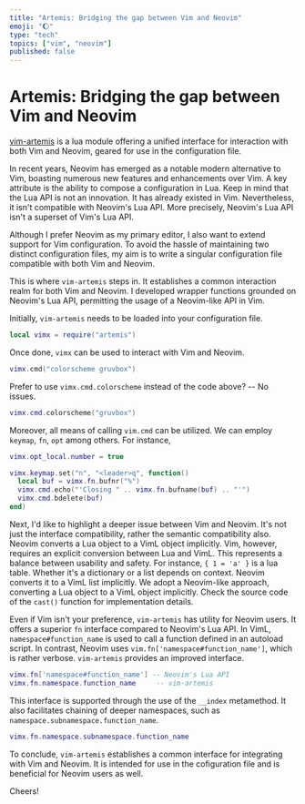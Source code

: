 ```yaml
---
title: "Artemis: Bridging the gap between Vim and Neovim"
emoji: "🌔"
type: "tech"
topics: ["vim", "neovim"]
published: false
---
```


# Artemis: Bridging the gap between Vim and Neovim

[vim-artemis](https://github.com/tani/vim-artemis)
is a lua module offering a unified interface for
interaction with both Vim and Neovim, geared for use in the configuration file.

In recent years, Neovim has emerged as a notable modern alternative to
Vim, boasting numerous new features and enhancements over Vim.
A key attribute is the ability to compose a configuration in Lua.
Keep in mind that the Lua API is not an innovation. It has already existed in Vim.
Nevertheless, it isn't compatible with Neovim's Lua API. More precisely, Neovim's
Lua API isn't a superset of Vim's Lua API.

Although I prefer Neovim as my primary editor, I also want to extend
support for Vim configuration. To avoid the hassle of maintaining two distinct configuration files,
my aim is to write a singular configuration file compatible with both Vim and Neovim.

This is where `vim-artemis` steps in. It establishes a common interaction realm for
both Vim and Neovim. I developed wrapper functions grounded on
Neovim's Lua API, permitting the usage of a Neovim-like API in Vim.

Initially, `vim-artemis` needs to be loaded into your configuration file.

```lua
local vimx = require("artemis")
```

Once done, `vimx` can be used to interact with Vim and Neovim.

```lua
vimx.cmd("colorscheme gruvbox")
```

Prefer to use `vimx.cmd.colorscheme` instead of the code above? -- No issues.

```lua
vimx.cmd.colorscheme("gruvbox")
```

Moreover, all means of calling `vim.cmd` can be utilized.
We can employ `keymap`, `fn`, `opt` among others. For instance,

```lua
vimx.opt_local.number = true

vimx.keymap.set("n", "<leader>q", function()
  local buf = vimx.fn.bufnr("%")
  vimx.cmd.echo("'Closing " .. vimx.fn.bufname(buf) .. "'")
  vimx.cmd.bdelete(buf)
end)
```

Next, I'd like to highlight a deeper issue between Vim and Neovim.
It's not just the interface compatibility, rather the semantic compatibility also.
Neovim converts a Lua object to a VimL object implicitly.
Vim, however, requires an explicit conversion between Lua and VimL.
This represents a balance between usability and safety.
For instance, `{ 1 = 'a' }` is a lua table. Whether it's a dictionary or a list
depends on context. Neovim converts it to a VimL list implicitly.
We adopt a Neovim-like approach, converting a Lua object to a VimL object implicitly.
Check the source code of the `cast()` function for implementation details.

Even if Vim isn't your preference, `vim-artemis` has utility for Neovim users.
It offers a superior `fn` interface compared to Neovim's Lua API.
In VimL, `namespace#function_name` is used to call a function defined in an autoload script.
In contrast, Neovim uses `vim.fn['namespace#function_name']`, which is rather verbose.
`vim-artemis` provides an improved interface.

```lua
vimx.fn['namespace#function_name'] -- Neovim's Lua API
vimx.fn.namespace.function_name     -- vim-artemis
```

This interface is supported through the use of the `__index` metamethod.
It also facilitates chaining of deeper namespaces, such as `namespace.subnamespace.function_name`.

```lua
vimx.fn.namespace.subnamespace.function_name
```

To conclude, `vim-artemis` establishes a common interface for integrating with Vim and Neovim.
It is intended for use in the cofiguration file and is beneficial for Neovim users as well.

Cheers!
